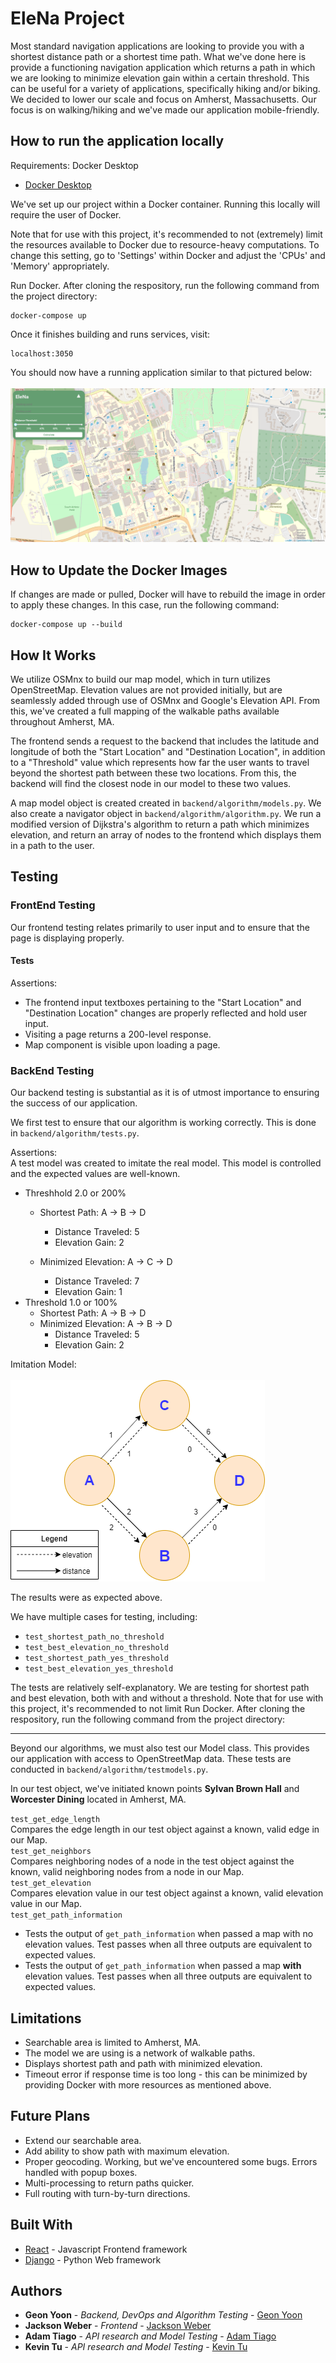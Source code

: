 # EleNa Project

Most standard navigation applications are looking to provide you with a shortest distance path or a shortest time path. What we've done here is provide a functioning navigation application which returns a path in which we are looking to minimize elevation gain within a certain threshold. This can be useful for a variety of applications, specifically hiking and/or biking. We decided to lower our scale and focus on Amherst, Massachusetts. Our focus is on walking/hiking and we've made our application mobile-friendly. 

## How to run the application locally
Requirements: Docker Desktop
* [Docker Desktop](https://www.docker.com/products/docker-desktop)

We've set up our project within a Docker container. Running this locally will require the user of Docker.

Note that for use with this project, it's recommended to not (extremely) limit the resources available to Docker due to resource-heavy computations. To change this setting, go to 'Settings' within Docker and adjust the 'CPUs' and 'Memory' appropriately.

Run Docker. After cloning the respository, run the following command from the project directory:

```
docker-compose up
```
Once it finishes building and runs services, visit: 
```
localhost:3050
```

You should now have a running application similar to that pictured below:<br><br>
![](EleNa_application.PNG)


## How to Update the Docker Images 

If changes are made or pulled, Docker will have to rebuild the image in order to apply these changes. 
In this case, run the following command:

```
docker-compose up --build
```

## How It Works

We utilize OSMnx to build our map model, which in turn utilizes OpenStreetMap. Elevation values are not provided initially, but are seamlessly added through use of OSMnx and Google's Elevation API. From this, we've created a full mapping of the walkable paths available throughout Amherst, MA. 

The frontend sends a request to the backend that includes the latitude and longitude of both the "Start Location" and "Destination Location", in addition to a "Threshold" value which represents how far the user wants to travel beyond the shortest path between these two locations. From this, the backend will find the closest node in our model to these two values.  

A map model object is created created in `backend/algorithm/models.py`. We also create a navigator object in `backend/algorithm/algorithm.py`. We run a modified version of Dijkstra's algorithm to return a path which minimizes elevation, and return an array of nodes to the frontend which displays them in a path to the user. 

## Testing

### FrontEnd Testing
Our frontend testing relates primarily to user input and to ensure that the page is displaying properly. 
#### Tests
Assertions: 
- The frontend input textboxes pertaining to the "Start Location" and "Destination Location" changes are properly reflected and hold user input. 
- Visiting a page returns a 200-level response. 
- Map component is visible upon loading a page.

### BackEnd Testing
Our backend testing is substantial as it is of utmost importance to ensuring the success of our application. 

We first test to ensure that our algorithm is working correctly. This is done in `backend/algorithm/tests.py`.

Assertions:<br>
A test model was created to imitate the real model. This model is controlled and the expected values are well-known. 
- Threshhold 2.0 or 200%
    - Shortest Path: A -> B -> D
        - Distance Traveled: 5
        - Elevation Gain: 2

    - Minimized Elevation: A -> C -> D
        - Distance Traveled: 7
        - Elevation Gain: 1
- Threshold 1.0 or 100%
    - Shortest Path: A -> B -> D
    - Minimized Elevation: A -> B -> D
        - Distance Traveled: 5
        - Elevation Gain: 2

Imitation Model:<br>    
![](imitation-model2.png)

The results were as expected above. 

We have multiple cases for testing, including: 
- `test_shortest_path_no_threshold`
- `test_best_elevation_no_threshold`
- `test_shortest_path_yes_threshold`
- `test_best_elevation_yes_threshold`

The tests are relatively self-explanatory. We are testing for shortest path and best elevation, both with and without a threshold. 
Note that for use with this project, it's recommended to not limit 
Run Docker. After cloning the respository, run the following command from the project directory:

----------------------

Beyond our algorithms, we must also test our Model class. This provides our application with access to OpenStreetMap data. These tests are conducted in `backend/algorithm/testmodels.py`.

In our test object, we've initiated known points **Sylvan Brown Hall** and **Worcester Dining** located in Amherst, MA. 

`test_get_edge_length`<br>
Compares the edge length in our test object against a known, valid edge in our Map.<br>
`test_get_neighbors`<br>
Compares neighboring nodes of a node in the test object against the known, valid neighboring nodes from a node in our Map.<br>
`test_get_elevation`<br>
Compares elevation value in our test object against a known, valid elevation value in our Map.<br>
`test_get_path_information`<br>
- Tests the output of `get_path_information` when passed a map with no elevation values. Test passes when all three outputs are equivalent to expected values. 
- Tests the output of `get_path_information` when passed a map **with** elevation values. Test passes when all three outputs are equivalent to expected values. 

## Limitations
- Searchable area is limited to Amherst, MA. 
- The model we are using is a network of walkable paths. 
- Displays shortest path and path with minimized elevation.
- Timeout error if response time is too long - this can be minimized by providing Docker with more resources as mentioned above.

## Future Plans
- Extend our searchable area.
- Add ability to show path with maximum elevation. 
- Proper geocoding. Working, but we've encountered some bugs. Errors handled with popup boxes.
- Multi-processing to return paths quicker.
- Full routing with turn-by-turn directions. 

## Built With

* [React](https://reactjs.org/) - Javascript Frontend framework
* [Django](https://www.djangoproject.com) - Python Web framework


## Authors

* **Geon Yoon** - *Backend, DevOps and Algorithm Testing* - [Geon Yoon](https://github.com/GeonYoon)
* **Jackson Weber** - *Frontend* - [Jackson Weber](https://github.com/JacksonWeber)
* **Adam Tiago** - *API research and Model Testing* - [Adam Tiago](https://github.com/tiagosaurus)
* **Kevin Tu** - *API research and Model Testing* - [Kevin Tu](https://github.com/kevTu)
